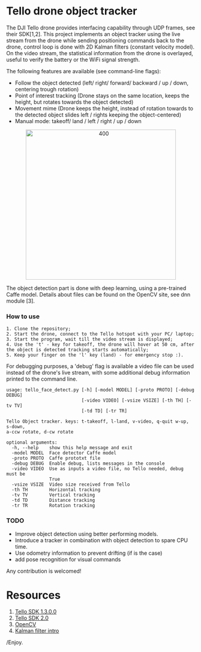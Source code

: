 # Tello drone object tracker

The DJI Tello drone provides interfacing capability through UDP frames, see their SDK[1,2]. This project implements an object tracker using the live stream from the drone while sending positioning commands back to the drone, control loop is done with 2D Kalman filters (constant velocity model). On the video stream, the statistical information from the drone is overlayed, useful to verify the battery or the WiFi signal strength.

The following features are available (see command-line flags):
- Follow the object detected (left/ right/ forward/ backward / up / down, centering trough rotation)
- Point of interest tracking (Drone stays on the same location, keeps the height, but rotates towards the object detected)
- Movement mime (Drone keeps the height, instead of rotation towards to the detected object slides left / rights keeping the object-centered)
- Manual mode: takeoff/ land / left / right / up / down

<p align="center"> 
    <img src="./info/output.gif" alt="400" width="400">
</p>

The object detection part is done with deep learning, using a pre-trained Caffe model. Details about files can be found on the OpenCV site, see dnn module [3].

### How to use

```
1. Clone the repository;
2. Start the drone, connect to the Tello hotspot with your PC/ laptop;
3. Start the program, wait till the video stream is displayed;
4. Use the 't' - key for takeoff, the drone will hover at 50 cm, after the object is detected tracking starts automatically;
5. Keep your finger on the 'l' key (land) - for emergency stop :).

```  

For debugging purposes, a 'debug' flag is available a video file can be used instead of the drone's live stream, with some additional debug information printed to the command line.

```
usage: tello_face_detect.py [-h] [-model MODEL] [-proto PROTO] [-debug DEBUG]
                            [-video VIDEO] [-vsize VSIZE] [-th TH] [-tv TV]
                            [-td TD] [-tr TR]

Tello Object tracker. keys: t-takeoff, l-land, v-video, q-quit w-up, s-down,
a-ccw rotate, d-cw rotate

optional arguments:
  -h, --help    show this help message and exit
  -model MODEL  Face detector Caffe model
  -proto PROTO  Caffe prototxt file
  -debug DEBUG  Enable debug, lists messages in the console
  -video VIDEO  Use as inputs a video file, no Tello needed, debug must be
                True
  -vsize VSIZE  Video size received from Tello
  -th TH        Horizontal tracking
  -tv TV        Vertical tracking
  -td TD        Distance tracking
  -tr TR        Rotation tracking
```

### TODO
 - Improve object detection using better performing models. 
 - Introduce a tracker in combination with object detection to spare CPU time.
 - Use odometry information to prevent drifting (if is the case)
 - add pose recognition for visual commands

Any contribution is welcomed! 

# Resources


1. [Tello SDK 1.3.0.0](https://dl-cdn.ryzerobotics.com/downloads/tello/20180910/Tello%20SDK%20Documentation%20EN_1.3.pdf)
2. [Tello SDK 2.0](https://dl-cdn.ryzerobotics.com/downloads/Tello/Tello%20SDK%202.0%20User%20Guide.pdf)
3. [OpenCV](https://github.com/opencv/opencv)
4. [Kalman filter intro](https://www.kalmanfilter.net/kalmanmulti.html)

/Enjoy.